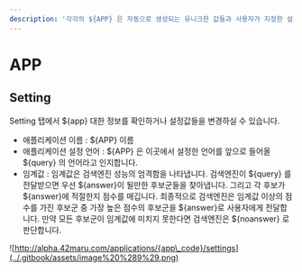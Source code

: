 ```yaml
---
description: '각각의 ${APP} 은 자동으로 생성되는 유니크한 값들과 사용자가 지정한 설정값들을 가지고 있습니다.'
---
```


# APP

## Setting

Setting 탭에서 ${app} 대한 정보를 확인하거나 설정값들을 변경하실 수 있습니다.

* 애플리케이션 이름 : ${APP} 이름
* 애플리케이션 설정 언어 : ${APP} 은 이곳에서 설정한 언어를 앞으로 들어올 ${query} 의 언어라고 인지합니다.
* 임계값 : 임계값은 검색엔진 성능의 엄격함을 나타냅니다. 검색엔진이 ${query} 를 전달받으면 우선 ${answer}이 될만한 후보군들을 찾아냅니다. 그리고 각 후보가 ${answer}에 적절한지 점수를 매깁니다. 최종적으로 검색엔진은 임계값 이상의 점수를 가진 후보군 중 가장 높은 점수의 후보군을  ${answer}로 사용자에게 전달합니다. 만약 모든 후보군이 임계값에 미치지 못한다면 검색엔진은 ${noanswer} 로 판단합니다.

![http://alpha.42maru.com/applications/{app\_code}/settings](../.gitbook/assets/image%20%289%29.png)

